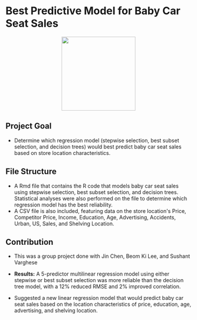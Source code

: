 # Best Predictive Model for Baby Car Seat Sales

<p align="center">
  <img src="https://data.family-nation.com/imgprodotto/safety-1st-sweet-safe-baby-car-seat-group-0-1-full-red-0-18-kg-car-seats-group-1-2-3_47602.jpg" width=200/>
</p>

Project Goal 
-----------
* Determine which regression model (stepwise selection, best subset selection, and decision trees) would best predict baby car seat sales based on store location characteristics. 

File Structure
---------------
* A Rmd file that contains the R code that models baby car seat sales using stepwise selection, best subset selection, and decision trees. Statistical analyses were also performed on the file to determine which regression model has the best reliability.
* A CSV file is also included, featuring data on the store location's Price, Competitor Price, Income, Education, Age, Advertising, Accidents, Urban, US, Sales, and Shelving Location.
  
Contribution 
-------------
* This was a group project done with Jin Chen, Beom Ki Lee, and Sushant Varghese

* __Results:__ A 5-predictor multilinear regression model using either stepwise or best subset selection was more reliable than the decision tree model, with a 12% reduced RMSE and 2% improved correlation. 
* Suggested a new linear regression model that would predict baby car seat sales based on the location characteristics of price, education, age, advertising, and shelving location. 
